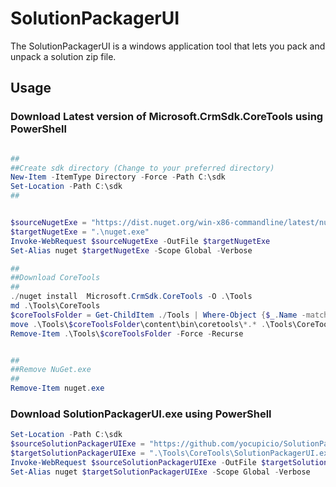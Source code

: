 # SolutionPackagerUI
The SolutionPackagerUI is a windows application tool that lets you pack and unpack a solution zip file.

## Usage

### Download Latest version of Microsoft.CrmSdk.CoreTools using PowerShell

```powershell

##
##Create sdk directory (Change to your preferred directory)
New-Item -ItemType Directory -Force -Path C:\sdk
Set-Location -Path C:\sdk
##


$sourceNugetExe = "https://dist.nuget.org/win-x86-commandline/latest/nuget.exe"
$targetNugetExe = ".\nuget.exe"
Invoke-WebRequest $sourceNugetExe -OutFile $targetNugetExe
Set-Alias nuget $targetNugetExe -Scope Global -Verbose

##
##Download CoreTools
##
./nuget install  Microsoft.CrmSdk.CoreTools -O .\Tools
md .\Tools\CoreTools
$coreToolsFolder = Get-ChildItem ./Tools | Where-Object {$_.Name -match 'Microsoft.CrmSdk.CoreTools.'}
move .\Tools\$coreToolsFolder\content\bin\coretools\*.* .\Tools\CoreTools
Remove-Item .\Tools\$coreToolsFolder -Force -Recurse


##
##Remove NuGet.exe
##
Remove-Item nuget.exe
```

### Download SolutionPackagerUI.exe using PowerShell

```powershell
Set-Location -Path C:\sdk
$sourceSolutionPackagerUIExe = "https://github.com/yocupicio/SolutionPackagerUI/raw/master/SolutionPackagerUI.exe"
$targetSolutionPackagerUIExe = ".\Tools\CoreTools\SolutionPackagerUI.exe"
Invoke-WebRequest $sourceSolutionPackagerUIExe -OutFile $targetSolutionPackagerUIExe
Set-Alias nuget $targetSolutionPackagerUIExe -Scope Global -Verbose
```